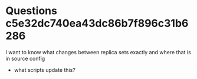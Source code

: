 # Questions c5e32dc740ea43dc86b7f896c31b6286

I want to know what changes between replica sets exactly and where that is in source config

* what scripts update this?


